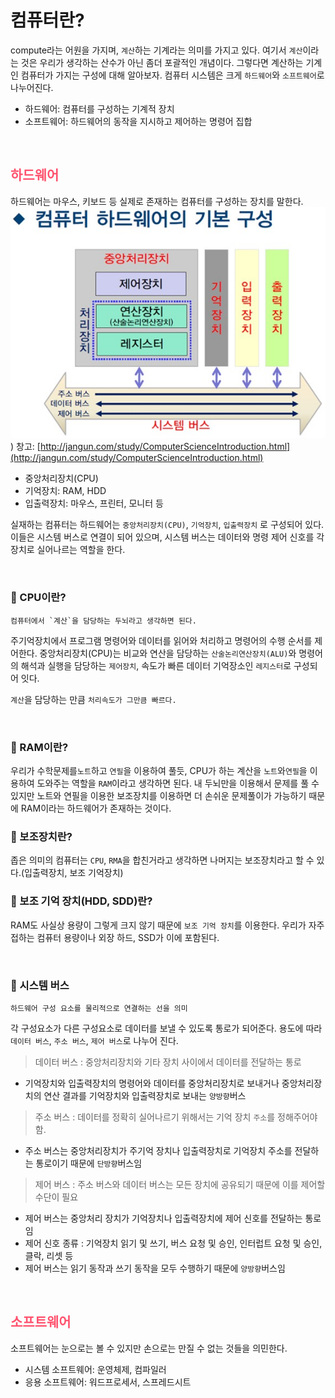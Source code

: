 # 컴퓨터란?
compute라는 어원을 가지며, `계산`하는 기계라는 의미를 가지고 있다. 여기서 `계산`이라는 것은 우리가 생각하는 산수가 아닌 좀더 포괄적인 개념이다. 그렇다면 계산하는 기계인 컴퓨터가 가지는 구성에 대해 알아보자. 컴퓨터 시스템은 크게 `하드웨어`와 `소프트웨어`로 나누어진다.

- 하드웨어: 컴퓨터를 구성하는 기계적 장치
- 소프트웨어: 하드웨어의 동작을 지시하고 제어하는 명령어 집합

<br>

## <span style='color:hsl(350, 100%, 66%);'>하드웨어</span>
하드웨어는 마우스, 키보드 등 실제로 존재하는 컴퓨터를 구성하는 장치를 말한다.
![Alt text](../../resources/hardware-architecture-001.jpeg))
창고: [http://jangun.com/study/ComputerScienceIntroduction.html](http://jangun.com/study/ComputerScienceIntroduction.html)
- 중앙처리장치(CPU)
- 기억장치: RAM, HDD
- 입출력장치: 마우스, 프린터, 모니터 등

실재하는 컴퓨터는 하드웨어는 `중앙처리장치(CPU)`, `기억장치`, `입출력장치` 로 구성되어 있다. 이들은 시스템 버스로 연결이 되어 있으며, 시스템 버스는 데이터와 명령 제어 신호를 각 장치로 실어나르는 역할을 한다.

<br>

### 🔖 CPU이란?
    컴퓨터에서 `계산`을 담당하는 두뇌라고 생각하면 된다. 
주기억장치에서 프로그램 명령어와 데이터를 읽어와 처리하고 명령어의 수행 순서를 제어한다. 중앙처리장치(CPU)는 비교와 연산을 담당하는 `산술논리연산장치(ALU)`와 명령어의 해석과 실행을 담당하는 `제어장치`, 속도가 빠른 데이터 기억장소인 `레지스터`로 구성되어 잇다.

`계산`을 담당하는 만큼 `처리속도가 그만큼 빠르다.`

<br>

### 🔖 RAM이란?
우리가 수학문제를`노트`하고 `연필`을 이용하여 풀듯, CPU가 하는 계산을 `노트`와`연필`을 이용하여 도와주는 역할을 `RAM`이라고 생각하면 된다. 내 두뇌만을 이용해서 문제를 풀 수 있지만 노트와 연필을 이용한 보조장치를 이용하면 더 손쉬운 문제풀이가 가능하기 때문에 RAM이라는 하드웨어가 존재하는 것이다.

### 🔖 보조장치란?
좁은 의미의 컴퓨터는 `CPU`, `RMA`을 합친거라고 생각하면 나머지는 보조장치라고 할 수 있다.(입출력장치, 보조 기억장치)

### 🔖 보조 기억 장치(HDD, SDD)란?
RAM도 사실상 용량이 그렇게 크지 않기 때문에 `보조 기억 장치`를 이용한다. 우리가 자주 접하는 컴퓨터 용량이나 외장 하드, SSD가 이에 포함된다.

<br>

### 🔖 시스템 버스
    하드웨어 구성 요소를 물리적으로 연결하는 선을 의미
각 구성요소가 다른 구성요소로 데이터를 보낼 수 있도록 통로가 되어준다. 용도에 따라 `데이터 버스`, `주소 버스`, `제어 버스`로 나누어 진다.

> 데이터 버스 : 중앙처리장치와 기타 장치 사이에서 데이터를 전달하는 통로
- 기억장치와 입출력장치의 명령어와 데이터를 중앙처리장치로 보내거나 중앙처리장치의 연산 결과를 기억장치와 입출력장치로 보내는 `양방향`버스

> 주소 버스 : 데이터를 정확히 실어나르기 위해서는 기억 장치 `주소`를 정해주어야 함.   
-  주소 버스는 중앙처리장치가 주기억 장치나 입출력장치로 기억장치 주소를 전달하는 통로이기 때문에 `단방향`버스임

> 제어 버스 : 주소 버스와 데이터 버스는 모든 장치에 공유되기 때문에 이를 제어할 수단이 필요
- 제어 버스는 중앙처리 장치가 기억장치나 입출력장치에 제어 신호를 전달하는 통로임
- 제어 신호 종류 : 기억장치 읽기 및 쓰기, 버스 요청 및 승인, 인터럽트 요청 및 승인, 클락, 리셋 등
- 제어 버스는 읽기 동작과 쓰기 동작을 모두 수행하기 때문에 `양방향`버스임


<br>


## <span style='color:hsl(350, 100%, 66%);'>소프트웨어</span>
소프트웨어는 눈으로는 볼 수 있지만 손으로는 만질 수 없는 것들을 의민한다.
- 시스템 소프트웨어: 운영체제, 컴파일러
- 응용 소프트웨어: 워드프로세서, 스프레드시트